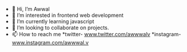 - 👋 Hi, I’m Awwal
- 👀 I’m interested in frontend web development
- 🌱 I’m currently learning javascript
- 💞️ I’m looking to collaborate on projects.
- 📫 How to reach me 
    *twitter-  www.twitter.com/awwwalv
    *instagram- www.instagram.com/awwwal.v
        

<!---
AWWAlv/AWWAlv is a ✨ special ✨ repository because its `README.md` (this file) appears on your GitHub profile.
You can click the Preview link to take a look at your changes.
--->
